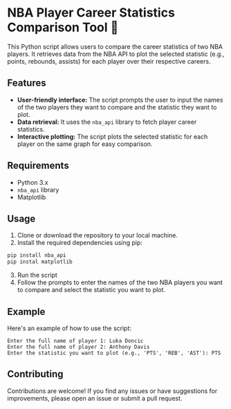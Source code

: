 # NBA Player Career Statistics Comparison Tool 🏀

This Python script allows users to compare the career statistics of two NBA players. It retrieves data from the NBA API to plot the selected statistic (e.g., points, rebounds, assists) for each player over their respective careers.

## Features

- **User-friendly interface:** The script prompts the user to input the names of the two players they want to compare and the statistic they want to plot.
- **Data retrieval:** It uses the `nba_api` library to fetch player career statistics.
- **Interactive plotting:** The script plots the selected statistic for each player on the same graph for easy comparison.

## Requirements

- Python 3.x
- `nba_api` library
- Matplotlib

## Usage

1. Clone or download the repository to your local machine.
2. Install the required dependencies using pip:
 ```bash
pip install nba_api
pip instal matplotlib
```
3. Run the script
4. Follow the prompts to enter the names of the two NBA players you want to compare and select the statistic you want to plot.
## Example
Here's an example of how to use the script:
 ```
Enter the full name of player 1: Luka Doncic
Enter the full name of player 2: Anthony Davis
Enter the statistic you want to plot (e.g., 'PTS', 'REB', 'AST'): PTS
```
## Contributing

Contributions are welcome! If you find any issues or have suggestions for improvements, please open an issue or submit a pull request.
